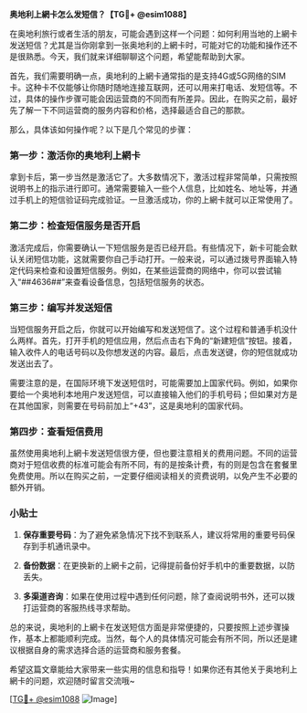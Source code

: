**奥地利上網卡怎么发短信？【TG💪+ @esim1088】**

在奥地利旅行或者生活的朋友，可能会遇到这样一个问题：如何利用当地的上網卡发送短信？尤其是当你刚拿到一张奥地利的上網卡时，可能对它的功能和操作还不是很熟悉。今天，我们就来详细聊聊这个问题，希望能帮助到大家。

首先，我们需要明确一点，奥地利的上網卡通常指的是支持4G或5G网络的SIM卡。这种卡不仅能够让你随时随地连接互联网，还可以用来打电话、发短信等。不过，具体的操作步骤可能会因运营商的不同而有所差异。因此，在购买之前，最好先了解一下不同运营商的服务内容和价格，选择最适合自己的那款。

那么，具体该如何操作呢？以下是几个常见的步骤：

### 第一步：激活你的奥地利上網卡

拿到卡后，第一步当然是激活它了。大多数情况下，激活过程非常简单，只需按照说明书上的指示进行即可。通常需要输入一些个人信息，比如姓名、地址等，并通过手机上的短信验证码完成验证。一旦激活成功，你的上網卡就可以正常使用了。

### 第二步：检查短信服务是否开启

激活完成后，你需要确认一下短信服务是否已经开启。有些情况下，新卡可能会默认关闭短信功能，这就需要你自己手动打开。一般来说，可以通过拨号界面输入特定代码来检查和设置短信服务。例如，在某些运营商的网络中，你可以尝试输入“*#*#4636#*#*”来查看设备信息，包括短信服务的状态。

### 第三步：编写并发送短信

当短信服务开启之后，你就可以开始编写和发送短信了。这个过程和普通手机没什么两样。首先，打开手机的短信应用，然后点击右下角的“新建短信”按钮。接着，输入收件人的电话号码以及你想发送的内容。最后，点击发送键，你的短信就成功发送出去了。

需要注意的是，在国际环境下发送短信时，可能需要加上国家代码。例如，如果你要给一个奥地利本地用户发送短信，可以直接输入他们的手机号码；但如果对方是在其他国家，则需要在号码前加上“+43”，这是奥地利的国家代码。

### 第四步：查看短信费用

虽然使用奥地利上網卡发送短信很方便，但也要注意相关的费用问题。不同的运营商对于短信收费的标准可能会有所不同，有的是按条计费，有的则是包含在套餐里免费使用。所以在购买之前，一定要仔细阅读相关的资费说明，以免产生不必要的额外开销。

### 小贴士

1. **保存重要号码**：为了避免紧急情况下找不到联系人，建议将常用的重要号码保存到手机通讯录中。
   
2. **备份数据**：在更换新的上網卡之前，记得提前备份好手机中的重要数据，以防丢失。

3. **多渠道咨询**：如果在使用过程中遇到任何问题，除了查阅说明书外，还可以拨打运营商的客服热线寻求帮助。

总的来说，奥地利的上網卡在发送短信方面是非常便捷的，只要按照上述步骤操作，基本上都能顺利完成。当然，每个人的具体情况可能会有所不同，所以还是建议根据自身的需求选择合适的运营商和服务套餐。

希望这篇文章能给大家带来一些实用的信息和指导！如果你还有其他关于奥地利上網卡的问题，欢迎随时留言交流哦~

[[TG💪+ @esim1088](https://t.me/s/esim1088) ![Image](https://i.postimg.cc/4NQfJmqS/Snipaste-2025-05-13-00-14-12.png)]